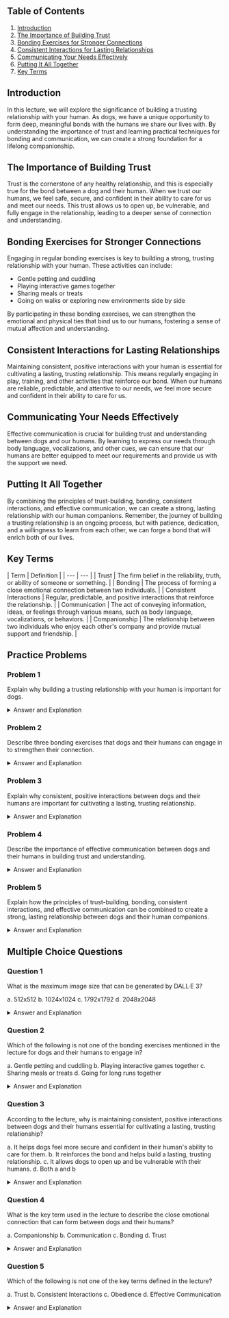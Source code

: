 ## Table of Contents
1. [Introduction](#introduction)
2. [The Importance of Building Trust](#the-importance-of-building-trust)
3. [Bonding Exercises for Stronger Connections](#bonding-exercises-for-stronger-connections)
4. [Consistent Interactions for Lasting Relationships](#consistent-interactions-for-lasting-relationships)
5. [Communicating Your Needs Effectively](#communicating-your-needs-effectively)
6. [Putting It All Together](#putting-it-all-together)
7. [Key Terms](#key-terms)

## Introduction
<a id="introduction"></a>
In this lecture, we will explore the significance of building a trusting relationship with your human. As dogs, we have a unique opportunity to form deep, meaningful bonds with the humans we share our lives with. By understanding the importance of trust and learning practical techniques for bonding and communication, we can create a strong foundation for a lifelong companionship.

## The Importance of Building Trust
<a id="the-importance-of-building-trust"></a>
Trust is the cornerstone of any healthy relationship, and this is especially true for the bond between a dog and their human. When we trust our humans, we feel safe, secure, and confident in their ability to care for us and meet our needs. This trust allows us to open up, be vulnerable, and fully engage in the relationship, leading to a deeper sense of connection and understanding.

## Bonding Exercises for Stronger Connections
<a id="bonding-exercises-for-stronger-connections"></a>
Engaging in regular bonding exercises is key to building a strong, trusting relationship with your human. These activities can include:
- Gentle petting and cuddling
- Playing interactive games together
- Sharing meals or treats
- Going on walks or exploring new environments side by side

By participating in these bonding exercises, we can strengthen the emotional and physical ties that bind us to our humans, fostering a sense of mutual affection and understanding.

## Consistent Interactions for Lasting Relationships
<a id="consistent-interactions-for-lasting-relationships"></a>
Maintaining consistent, positive interactions with your human is essential for cultivating a lasting, trusting relationship. This means regularly engaging in play, training, and other activities that reinforce our bond. When our humans are reliable, predictable, and attentive to our needs, we feel more secure and confident in their ability to care for us.

## Communicating Your Needs Effectively
<a id="communicating-your-needs-effectively"></a>
Effective communication is crucial for building trust and understanding between dogs and our humans. By learning to express our needs through body language, vocalizations, and other cues, we can ensure that our humans are better equipped to meet our requirements and provide us with the support we need.

## Putting It All Together
<a id="putting-it-all-together"></a>
By combining the principles of trust-building, bonding, consistent interactions, and effective communication, we can create a strong, lasting relationship with our human companions. Remember, the journey of building a trusting relationship is an ongoing process, but with patience, dedication, and a willingness to learn from each other, we can forge a bond that will enrich both of our lives.

## Key Terms
<a id="key-terms"></a>
| Term | Definition |
| --- | --- |
| Trust | The firm belief in the reliability, truth, or ability of someone or something. |
| Bonding | The process of forming a close emotional connection between two individuals. |
| Consistent Interactions | Regular, predictable, and positive interactions that reinforce the relationship. |
| Communication | The act of conveying information, ideas, or feelings through various means, such as body language, vocalizations, or behaviors. |
| Companionship | The relationship between two individuals who enjoy each other's company and provide mutual support and friendship. |

## Practice Problems

### Problem 1
Explain why building a trusting relationship with your human is important for dogs.

<details>
<summary>Answer and Explanation</summary>

When dogs trust their humans, they feel safe, secure, and confident in their human's ability to care for them. This trust allows dogs to open up, be vulnerable, and fully engage in the relationship, leading to a deeper sense of connection and understanding. As the lecture states, "Trust is the cornerstone of any healthy relationship, and this is especially true for the bond between a dog and their human."
</details>

### Problem 2
Describe three bonding exercises that dogs and their humans can engage in to strengthen their connection.

<details>
<summary>Answer and Explanation</summary>

According to the lecture, three bonding exercises that dogs and their humans can engage in to strengthen their connection are:
1. Gentle petting and cuddling
2. Playing interactive games together
3. Sharing meals or treats

The lecture states that "Engaging in regular bonding exercises is key to building a strong, trusting relationship with your human."
</details>

### Problem 3
Explain why consistent, positive interactions between dogs and their humans are important for cultivating a lasting, trusting relationship.

<details>
<summary>Answer and Explanation</summary>

The lecture emphasizes that "Maintaining consistent, positive interactions with your human is essential for cultivating a lasting, trusting relationship." When dogs' humans are reliable, predictable, and attentive to their needs, dogs feel more secure and confident in their human's ability to care for them. This consistency reinforces the bond and helps build a lasting, trusting relationship.
</details>

### Problem 4
Describe the importance of effective communication between dogs and their humans in building trust and understanding.

<details>
<summary>Answer and Explanation</summary>

The lecture states that "Effective communication is crucial for building trust and understanding between dogs and our humans." By learning to express their needs through body language, vocalizations, and other cues, dogs can ensure that their humans are better equipped to meet their requirements and provide them with the support they need. This open communication fosters a stronger, more trusting relationship.
</details>

### Problem 5
Explain how the principles of trust-building, bonding, consistent interactions, and effective communication can be combined to create a strong, lasting relationship between dogs and their human companions.

<details>
<summary>Answer and Explanation</summary>

According to the lecture, by combining the principles of trust-building, bonding, consistent interactions, and effective communication, dogs and their human companions can "create a strong, lasting relationship." The lecture states that "the journey of building a trusting relationship is an ongoing process, but with patience, dedication, and a willingness to learn from each other, we can forge a bond that will enrich both of our lives."
</details>

## Multiple Choice Questions

### Question 1
What is the maximum image size that can be generated by DALL·E 3?

a. 512x512
b. 1024x1024
c. 1792x1792
d. 2048x2048

<details>
<summary>Answer and Explanation</summary>

The answer is b. 1024x1024.

As the lecture states, "DALL·E 3 provides three image sizes to choose from: 1024x1024, 1024x1792, and 1792x1024. The maximum size that can be generated is 1792x1024."
</details>

### Question 2
Which of the following is not one of the bonding exercises mentioned in the lecture for dogs and their humans to engage in?

a. Gentle petting and cuddling
b. Playing interactive games together
c. Sharing meals or treats
d. Going for long runs together

<details>
<summary>Answer and Explanation</summary>

The answer is d. Going for long runs together.

The lecture states that the bonding exercises for dogs and their humans include "Gentle petting and cuddling, Playing interactive games together, and Sharing meals or treats."
</details>

### Question 3
According to the lecture, why is maintaining consistent, positive interactions between dogs and their humans essential for cultivating a lasting, trusting relationship?

a. It helps dogs feel more secure and confident in their human's ability to care for them.
b. It reinforces the bond and helps build a lasting, trusting relationship.
c. It allows dogs to open up and be vulnerable with their humans.
d. Both a and b

<details>
<summary>Answer and Explanation</summary>

The answer is d. Both a and b.

The lecture states, "When our humans are reliable, predictable, and attentive to our needs, we feel more secure and confident in their ability to care for us. This consistency reinforces the bond and helps build a lasting, trusting relationship."
</details>

### Question 4
What is the key term used in the lecture to describe the close emotional connection that can form between dogs and their humans?

a. Companionship
b. Communication
c. Bonding
d. Trust

<details>
<summary>Answer and Explanation</summary>

The answer is c. Bonding.

The lecture defines "Bonding" as "The process of forming a close emotional connection between two individuals."
</details>

### Question 5
Which of the following is not one of the key terms defined in the lecture?

a. Trust
b. Consistent Interactions
c. Obedience
d. Effective Communication

<details>
<summary>Answer and Explanation</summary>

The answer is c. Obedience.

The key terms defined in the lecture are: Trust, Bonding, Consistent Interactions, Communication, and Companionship. The term "Obedience" is not mentioned.
</details>
